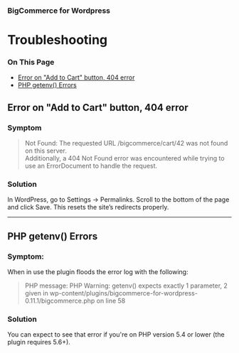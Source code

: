 <div><h3 class="sub-docs-type" id="bigcommerce-for-wordpress">BigCommerce for Wordpress</h3>
<h1 class="sub-docs-title">Troubleshooting</h1>
<div class="otp" id="no-index">
	<h3> On This Page </h3>
	<ul>
        <li><a href="#troubleshooting_add-cart-error">Error on "Add to Cart" button, 404 error</a></li>
        <li><a href="#troubleshooting_php-getenv">PHP getenv() Errors</a></li>
	</ul>
</div>

<a href='#troubleshooting_add-cart-error' aria-hidden='true' class='block-anchor'  id='troubleshooting_add-cart-error'><i aria-hidden='true' class='linkify icon'></i></a>

## Error on "Add to Cart" button, 404 error

### Symptom

> Not Found: The requested URL /bigcommerce/cart/42 was not found on this server.  
> Additionally, a 404 Not Found error was encountered while trying to use an ErrorDocument to handle the request.

### Solution
In WordPress, go to Settings → Permalinks. Scroll to the bottom of the page and click Save. This resets the site’s redirects properly.

---

<a href='#troubleshooting_php-getenv' aria-hidden='true' class='block-anchor'  id='troubleshooting_php-getenv'><i aria-hidden='true' class='linkify icon'></i></a>

## PHP getenv() Errors

### Symptom: 
When in use the plugin floods the error log with the following:


> PHP message: PHP Warning: getenv() expects exactly 1 parameter, 2 given in wp-content/plugins/bigcommerce-for-wordpress-0.11.1/bigcommerce.php on line 58


### Solution
You can expect to see that error if you're on PHP version 5.4 or lower (the plugin requires 5.6+).

